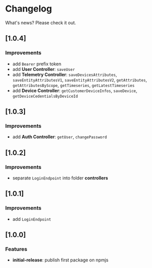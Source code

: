 # Changelog
What's news? Please check it out.

## [1.0.4]
### Improvements
* add `Bearer` prefix token
* add **User Controller**: `saveUser`
* add **Telemetry Controller**: `saveDevicesAttributes`, `saveEntityAttributesV1`, `saveEntityAttributesV2`, `getAttributes`, `getAttributesByScope`, `getTimeseries`, `getLatestTimeseries`
* add **Device Controller**: `getCustomerDeviceInfos`, `saveDevice`, `getDeviceCedentialsByDeviceId`
## [1.0.3]
### Improvements
* add **Auth Controller**: `getUser`, `changePassword` 
## [1.0.2]
### Improvements
* separate `LoginEndpoint` into folder **controllers**
## [1.0.1]
### Improvements
* add `LoginEndpoint`
## [1.0.0]
### Features
* **initial-release**: publish first package on npmjs